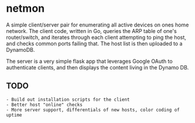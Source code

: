 # netmon

A simple client/server pair for enumerating all active devices on ones home 
network. The client code, written in Go, queries the ARP table of one's 
router/switch, and iterates through each client attempting to ping the host, 
and checks common ports failing that. The host list is then uploaded to a 
DynamoDB.

The server is a very simple flask app that leverages Google OAuth to 
authenticate clients, and then displays the content living in the Dynamo DB.

## TODO

    - Build out installation scripts for the client
    - Better host "online" checks
    - More server support, differentials of new hosts, color coding of uptime

